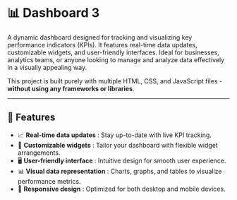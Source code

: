# 📊 Dashboard 3

A dynamic dashboard designed for tracking and visualizing key performance indicators (KPIs). It features real-time data updates, customizable widgets, and user-friendly interfaces. Ideal for businesses, analytics teams, or anyone looking to manage and analyze data effectively in a visually appealing way.

This project is built purely with multiple HTML, CSS, and JavaScript files - **without using any frameworks or libraries**.

---

## 🚀 Features  
- 📈 **Real-time data updates** : Stay up-to-date with live KPI tracking.  
- 🧩 **Customizable widgets** : Tailor your dashboard with flexible widget arrangements.  
- 🖥️ **User-friendly interface** : Intuitive design for smooth user experience.  
- 📊 **Visual data representation** : Charts, graphs, and tables to visualize performance metrics.  
- 📱 **Responsive design** : Optimized for both desktop and mobile devices.
